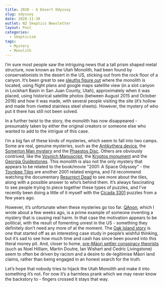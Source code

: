 ```yaml
---
title: 2020 - A Desert Odyssey
slug: odyssey
date: 2020-11-30
outlet: NZ Skeptics Newsletter
layout: Post
categories:
  - Skepticism
tags:
  - Mystery
  - Monolith
---
```


I’m sure most people saw the intriguing news that a tall prism shaped metal structure, now known as the Utah Monolith, had been found by conservationists in the desert in the US, sticking out from the rock floor of a canyon. It’s been great to see [sleuths figure out](https://www.newshub.co.nz/home/world/2020/11/internet-users-find-utah-s-mystery-2001-monolith-sit-on-it.html) where the monolith is located, using flight plans and google maps satellite view (in a slot canyon in Lockhart Basin in San Juan County, Utah), approximately when it was placed, using historical satellite photos (between August 2015 and October 2016) and how it was made, with several people visiting the site (it’s hollow and made from riveted stainless steel sheets). However, the mystery of who put it there has still not been solved.

<!-- more -->

In a further twist to the story, the monolith has now disappeared - presumably taken by either the original creators or someone else who wanted to add to the intrigue of this case.

I’m a big fan of these kinds of mysteries, which seem to fall into two camps. Some are real, genuine mysteries, such as the [Antikythera device](https://en.wikipedia.org/wiki/Antikythera_mechanism), the [Somerton Man mystery](https://en.wikipedia.org/wiki/Tamam_Shud_case) and the [Phaestos Disc](https://en.wikipedia.org/wiki/Phaistos_Disc). Others are obviously contrived, like the [Voynich Manuscript](https://en.wikipedia.org/wiki/Voynich_manuscript), the [Kryptos monument](https://en.wikipedia.org/wiki/Kryptos) and the [Georgia Guidestones](https://en.wikipedia.org/wiki/Georgia_Guidestones). This monolith is also not the only mystery that appears to be related to the book/movie "2001: A Space Odyssey" - the [Toynbee Tiles](https://en.wikipedia.org/wiki/Toynbee_tiles) are another 2001 related enigma, and I’d recommend watching the documentary [Resurrect Dead](https://www.imdb.com/title/tt1787791/) to see more about the tiles, along with a possible answer to who’s behind them. It’s always fascinating to see people trying to piece together these types of puzzles, and I’ve recently been doing a little of it myself with the [Cicada 3301](https://en.wikipedia.org/wiki/Cicada_3301) puzzles from a few years ago.

However, it’s unfortunate when these mysteries go too far. [QAnon](https://medium.com/curiouserinstitute/a-game-designers-analysis-of-qanon-580972548be5), which I wrote about a few weeks ago, is a prime example of someone inventing a mystery that is causing real harm. In that case the motivation appears to be political, with the result of fomenting unrest in the US - something they definitely don’t need any more of at the moment. The [Oak Island story](https://en.wikipedia.org/wiki/Oak_Island_mystery) is one that started off as an interesting case study in people’s wishful thinking, but it’s sad to see how much time and cash has since been poured into this literal money pit. And, closer to home, [pre-Māori settler conspiracy theorists](https://tangatawhenua16.wixsite.com/the-first-ones-blog) (such as Noel Hilliam, Martin Doutre, Ian Wishart and Cedric Livingstone) seem to often be driven by racism and a desire to de-legitimise Māori land claims, rather than being engaged in an honest search for the truth.

Let’s hope that nobody tries to hijack the Utah Monolith and make it into something it’s not. For now it’s a harmless prank which we may never know the backstory to - fingers crossed it stays that way.
